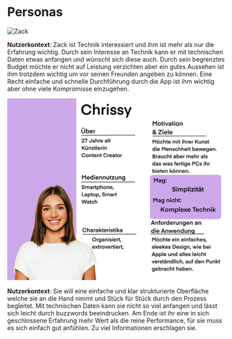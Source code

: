 # Personas


![Zack](/Personas/Persona-Zack.png )

**Nutzerkontext**: Zack ist Technik interessiert und ihm ist mehr als nur die Erfahrung wichtig. Durch sein Interesse an Technik kann er mit technischen Daten etwas anfangen und wünscht sich diese auch. Durch sein begrenztes Budget möchte er nicht auf Leistung verzichten aber ein gutes Aussehen ist ihm trotzdem wichtig um vor seinen Freunden angeben zu können. Eine Recht einfache und schnelle Durchführung durch die App ist ihm wichtig aber ohne viele Kompromisse einzugehen.

![Chrissy](/Personas/Persona-Chrissy.png  )

**Nutzerkontext**: Sie will eine einfache und klar strukturierte Oberfläche welche sie an die Hand nimmt und Stück für Stück durch den Prozess begleitet. Mit technischen Daten kann sie nicht so viel anfangen und lässt sich leicht durch buzzwords beeindrucken. Am Ende ist ihr eine in sich geschlossene Erfahrung mehr Wert als die reine Performance, für sie muss es sich einfach gut anfühlen. Zu viel Informationen erschlagen sie.